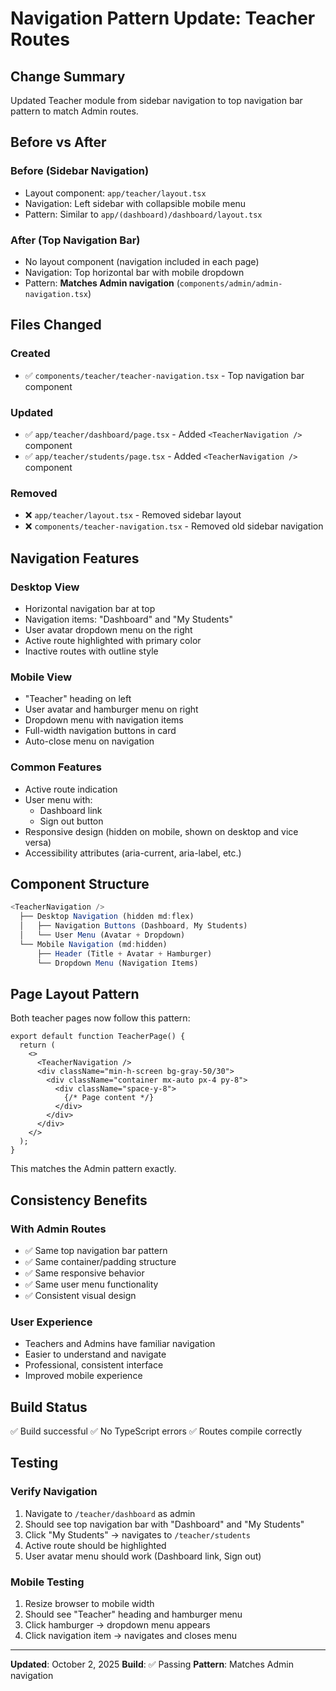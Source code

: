 # Navigation Pattern Update: Teacher Routes

## Change Summary
Updated Teacher module from sidebar navigation to top navigation bar pattern to match Admin routes.

## Before vs After

### Before (Sidebar Navigation)
- Layout component: `app/teacher/layout.tsx`
- Navigation: Left sidebar with collapsible mobile menu
- Pattern: Similar to `app/(dashboard)/dashboard/layout.tsx`

### After (Top Navigation Bar)
- No layout component (navigation included in each page)
- Navigation: Top horizontal bar with mobile dropdown
- Pattern: **Matches Admin navigation** (`components/admin/admin-navigation.tsx`)

## Files Changed

### Created
- ✅ `components/teacher/teacher-navigation.tsx` - Top navigation bar component

### Updated
- ✅ `app/teacher/dashboard/page.tsx` - Added `<TeacherNavigation />` component
- ✅ `app/teacher/students/page.tsx` - Added `<TeacherNavigation />` component

### Removed
- ❌ `app/teacher/layout.tsx` - Removed sidebar layout
- ❌ `components/teacher-navigation.tsx` - Removed old sidebar navigation

## Navigation Features

### Desktop View
- Horizontal navigation bar at top
- Navigation items: "Dashboard" and "My Students"
- User avatar dropdown menu on the right
- Active route highlighted with primary color
- Inactive routes with outline style

### Mobile View
- "Teacher" heading on left
- User avatar and hamburger menu on right
- Dropdown menu with navigation items
- Full-width navigation buttons in card
- Auto-close menu on navigation

### Common Features
- Active route indication
- User menu with:
  - Dashboard link
  - Sign out button
- Responsive design (hidden on mobile, shown on desktop and vice versa)
- Accessibility attributes (aria-current, aria-label, etc.)

## Component Structure

```typescript
<TeacherNavigation />
  ├── Desktop Navigation (hidden md:flex)
  │   ├── Navigation Buttons (Dashboard, My Students)
  │   └── User Menu (Avatar + Dropdown)
  └── Mobile Navigation (md:hidden)
      ├── Header (Title + Avatar + Hamburger)
      └── Dropdown Menu (Navigation Items)
```

## Page Layout Pattern

Both teacher pages now follow this pattern:

```tsx
export default function TeacherPage() {
  return (
    <>
      <TeacherNavigation />
      <div className="min-h-screen bg-gray-50/30">
        <div className="container mx-auto px-4 py-8">
          <div className="space-y-8">
            {/* Page content */}
          </div>
        </div>
      </div>
    </>
  );
}
```

This matches the Admin pattern exactly.

## Consistency Benefits

### With Admin Routes
- ✅ Same top navigation bar pattern
- ✅ Same container/padding structure
- ✅ Same responsive behavior
- ✅ Same user menu functionality
- ✅ Consistent visual design

### User Experience
- Teachers and Admins have familiar navigation
- Easier to understand and navigate
- Professional, consistent interface
- Improved mobile experience

## Build Status
✅ Build successful
✅ No TypeScript errors
✅ Routes compile correctly

## Testing

### Verify Navigation
1. Navigate to `/teacher/dashboard` as admin
2. Should see top navigation bar with "Dashboard" and "My Students"
3. Click "My Students" → navigates to `/teacher/students`
4. Active route should be highlighted
5. User avatar menu should work (Dashboard link, Sign out)

### Mobile Testing
1. Resize browser to mobile width
2. Should see "Teacher" heading and hamburger menu
3. Click hamburger → dropdown menu appears
4. Click navigation item → navigates and closes menu

---

**Updated**: October 2, 2025
**Build**: ✅ Passing
**Pattern**: Matches Admin navigation
